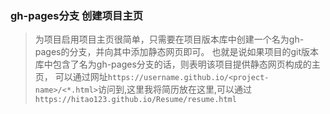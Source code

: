 ### gh-pages分支 创建项目主页

>为项目启用项目主页很简单，只需要在项目版本库中创建一个名为gh-pages的分支，并向其中添加静态网页即可。
也就是说如果项目的git版本库中包含了名为gh-pages分支的话，则表明该项目提供静态网页构成的主页，
可以通过网址`https://username.github.io/<project-name>/<*.html>`访问到,这里我将简历放在这里,可以通过
`https://hitao123.github.io/Resume/resume.html`
